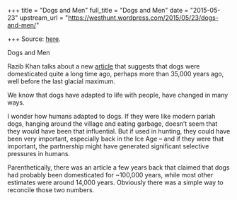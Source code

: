 +++
title = "Dogs and Men"
full_title = "Dogs and Men"
date = "2015-05-23"
upstream_url = "https://westhunt.wordpress.com/2015/05/23/dogs-and-men/"

+++
Source: [here](https://westhunt.wordpress.com/2015/05/23/dogs-and-men/).

Dogs and Men

Razib Khan talks about a new
[article](http://www.cell.com/current-biology/abstract/S0960-9822%2815%2900432-7)
that suggests that dogs were domesticated quite a long time ago, perhaps
more than 35,000 years ago, well before the last glacial maximum.

We know that dogs have adapted to life with people, have changed in many
ways.

I wonder how humans adapted to dogs. If they were like modern pariah
dogs, hanging around the village and eating garbage, doesn’t seem that
they would have been that influential. But if used in hunting, they
could have been very important, especially back in the Ice Age – and if
they were that important, the partnership might have generated
significant selective pressures in humans.

Parenthetically, there was an article a few years back that claimed that
dogs had probably been domesticated for \~100,000 years, while most
other estimates were around 14,000 years. Obviously there was a simple
way to reconcile those two numbers.





